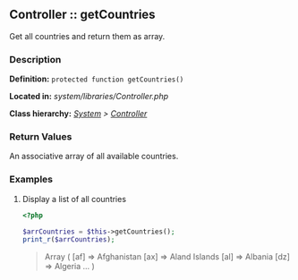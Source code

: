 
Controller :: getCountries
-------------------------------------------

Get all countries and return them as array.


### Description ###

**Definition:** `protected function getCountries()`

**Located in:** *system/libraries/Controller.php*

**Class hierarchy:** *[System](../System.php) > [Controller](../Controller.php)*


### Return Values ###

An associative array of all available countries.


### Examples ###

1. Display a list of all countries

	```php
	<?php

	$arrCountries = $this->getCountries();
	print_r($arrCountries);
	```
	> Array ( [af] => Afghanistan [ax] => Aland Islands [al] => Albania [dz] => Algeria ... )
